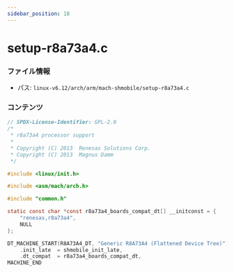 ```yaml
---
sidebar_position: 18
---
```

# setup-r8a73a4.c

### ファイル情報

- パス: `linux-v6.12/arch/arm/mach-shmobile/setup-r8a73a4.c`

### コンテンツ

```c
// SPDX-License-Identifier: GPL-2.0
/*
 * r8a73a4 processor support
 *
 * Copyright (C) 2013  Renesas Solutions Corp.
 * Copyright (C) 2013  Magnus Damm
 */

#include <linux/init.h>

#include <asm/mach/arch.h>

#include "common.h"

static const char *const r8a73a4_boards_compat_dt[] __initconst = {
	"renesas,r8a73a4",
	NULL
};

DT_MACHINE_START(R8A73A4_DT, "Generic R8A73A4 (Flattened Device Tree)")
	.init_late	= shmobile_init_late,
	.dt_compat	= r8a73a4_boards_compat_dt,
MACHINE_END

```
